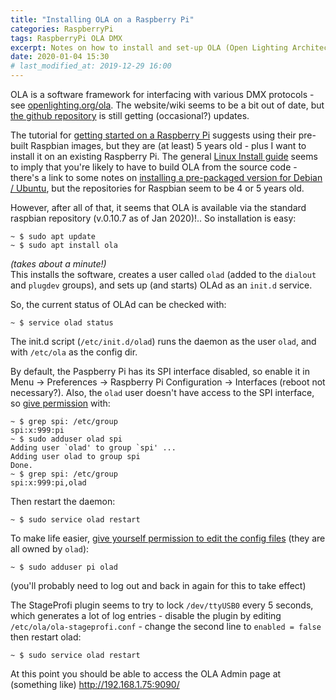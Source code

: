 ```yaml
---
title: "Installing OLA on a Raspberry Pi"
categories: RaspberryPi
tags: RaspberryPi OLA DMX
excerpt: Notes on how to install and set-up OLA (Open Lighting Architecture) on a Raspberry Pi.
date: 2020-01-04 15:30
# last_modified_at: 2019-12-29 16:00
---
```


OLA is a software framework for interfacing with various DMX protocols - see [openlighting.org/ola](https://www.openlighting.org/ola/).  The website/wiki seems to be a bit out of date, but [the github repository](https://github.com/OpenLightingProject/ola) is still getting (occasional?) updates.

The tutorial for [getting started on a Raspberry Pi](https://www.openlighting.org/ola/tutorials/ola-on-raspberry-pi/) suggests using their pre-built Raspbian images, but they are (at least) 5 years old - plus I want to install it on an existing Raspberry Pi.  The general [Linux Install guide](https://www.openlighting.org/ola/linuxinstall/) seems to imply that you're likely to have to build OLA from the source code - there's a link to some notes on [installing a pre-packaged version for Debian / Ubuntu](http://opendmx.net/index.php/OLA_Debian_/_Ubuntu), but the repositories for Raspbian seem to be 4 or 5 years old.

However, after all of that, it seems that OLA is available via the standard raspbian repository (v.0.10.7 as of Jan 2020)!..  So installation is easy:
``` shell
~ $ sudo apt update
~ $ sudo apt install ola
```
*(takes about a minute!)*  
This installs the software, creates a user called `olad` (added to the `dialout` and `plugdev` groups), and sets up (and starts) OLAd as an `init.d` service.

So, the current status of OLAd can be checked with:
``` shell
~ $ service olad status
```

The init.d script (`/etc/init.d/olad`) runs the daemon as the user `olad`, and with `/etc/ola` as the config dir.

By default, the Paspberry Pi has its SPI interface disabled, so enable it in Menu -> Preferences -> Raspberry Pi Configuration -> Interfaces (reboot not necessary?).  Also, the `olad` user doesn't have access to the SPI interface, so [give permission](https://www.raspberrypi.org/forums/viewtopic.php?t=106814#p736114) with:
``` shell
~ $ grep spi: /etc/group
spi:x:999:pi
~ $ sudo adduser olad spi
Adding user `olad' to group `spi' ...
Adding user olad to group spi
Done.
~ $ grep spi: /etc/group
spi:x:999:pi,olad
```
Then restart the daemon:
``` shell
~ $ sudo service olad restart
```

To make life easier, [give yourself permission to edit the config files](http://opendmx.net/index.php/OLA_Debian_/_Ubuntu#Configuration) (they are all owned by `olad`):
``` shell
~ $ sudo adduser pi olad
```
(you'll probably need to log out and back in again for this to take effect)

The StageProfi plugin seems to try to lock `/dev/ttyUSB0` every 5 seconds, which generates a lot of log entries - disable the plugin by editing `/etc/ola/ola-stageprofi.conf` - change the second line to `enabled = false` then restart olad:
``` shell
~ $ sudo service olad restart
```

At this point you should be able to access the OLA Admin page at (something like) http://192.168.1.75:9090/
